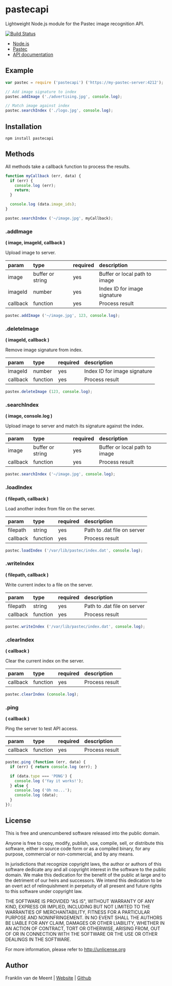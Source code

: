 pastecapi
=========

Lightweight Node.js module for the Pastec image recognition API.

[![Build Status](https://travis-ci.org/fvdm/nodejs-pastecapi.svg?branch=master)](https://travis-ci.org/fvdm/nodejs-pastecapi)


* [Node.js](https://nodejs.org)
* [Pastec](http://pastec.io)
* [API documentation](http://pastec.io/doc#api)


Example
-------

```js
var pastec = require ('pastecapi') ('https://my-pastec-server:4212');

// Add image signature to index
pastec.addImage ('./advertising.jpg', console.log);

// Match image against index
pastec.searchIndex ('./logo.jpg', console.log);
```


Installation
------------

`npm install pastecapi`


Methods
-------

All methods take a callback function to process the results.

```js
function myCallback (err, data) {
  if (err) {
    console.log (err);
    return;
  }

  console.log (data.image_ids);
}

pastec.searchIndex ('~/image.jpg', myCallback);
```


### .addImage
**( image, imageId, callback )**

Upload image to server.


param    | type             | required | description
:--------|:-----------------|:---------|:-----------------------------
image    | buffer or string | yes      | Buffer or local path to image
imageId  | number           | yes      | Index ID for image signature
callback | function         | yes      | Process result


```js
pastec.addImage ('~/image.jpg', 123, console.log);
```


### .deleteImage
**( imageId, callback )**

Remove image signature from index.


param    | type     | required | description
:--------|:---------|:---------|:----------------------------
imageId  | number   | yes      | Index ID for image signature
callback | function | yes      | Process result


```js
pastex.deleteImage (123, console.log);
```


### .searchIndex
**( image, console.log )**

Upload image to server and match its signature against the index.


param    | type             | required | description
:--------|:-----------------|:---------|:-----------------------------
image    | buffer or string | yes      | Buffer or local path to image
callback | function         | yes      | Process result


```js
pastec.searchIndex ('~/image.jpg', console.log);
```


### .loadIndex
**( filepath, callback )**

Load another index from file on the server.


param    | type     | required | description
:--------|:---------|:---------|:---------------------------
filepath | string   | yes      | Path to .dat file on server
callback | function | yes      | Process result


```js
pastec.loadIndex ('/var/lib/pastec/index.dat', console.log);
```


### .writeIndex
**( filepath, callback )**

Write current index to a file on the server.


param    | type     | required | description
:--------|:---------|:---------|:---------------------------
filepath | string   | yes      | Path to .dat file on server
callback | function | yes      | Process result


```js
pastec.writeIndex ('/var/lib/pastec/index.dat', console.log);
```


### .clearIndex
**( callback )**

Clear the current index on the server.


param    | type     | required | description
:--------|:---------|:---------|:--------------
callback | function | yes      | Process result


```js
pastec.clearIndex (console.log);
```


### .ping
**( callback )**

Ping the server to test API access.


param    | type     | required | description
:--------|:---------|:---------|:--------------
callback | function | yes      | Process result


```js
pastec.ping (function (err, data) {
  if (err) { return console.log (err); }

  if (data.type === 'PONG') {
    console.log ('Yay it works!');
  } else {
    console.log ('Oh no...');
    console.log (data);
  }
});
```


License
-------

This is free and unencumbered software released into the public domain.

Anyone is free to copy, modify, publish, use, compile, sell, or
distribute this software, either in source code form or as a compiled
binary, for any purpose, commercial or non-commercial, and by any
means.

In jurisdictions that recognize copyright laws, the author or authors
of this software dedicate any and all copyright interest in the
software to the public domain. We make this dedication for the benefit
of the public at large and to the detriment of our heirs and
successors. We intend this dedication to be an overt act of
relinquishment in perpetuity of all present and future rights to this
software under copyright law.

THE SOFTWARE IS PROVIDED "AS IS", WITHOUT WARRANTY OF ANY KIND,
EXPRESS OR IMPLIED, INCLUDING BUT NOT LIMITED TO THE WARRANTIES OF
MERCHANTABILITY, FITNESS FOR A PARTICULAR PURPOSE AND NONINFRINGEMENT.
IN NO EVENT SHALL THE AUTHORS BE LIABLE FOR ANY CLAIM, DAMAGES OR
OTHER LIABILITY, WHETHER IN AN ACTION OF CONTRACT, TORT OR OTHERWISE,
ARISING FROM, OUT OF OR IN CONNECTION WITH THE SOFTWARE OR THE USE OR
OTHER DEALINGS IN THE SOFTWARE.

For more information, please refer to <http://unlicense.org>


Author
------

Franklin van de Meent
| [Website](https://frankl.in)
| [Github](https://github.com/fvdm)

